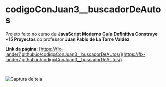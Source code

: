 # codigoConJuan3__buscadorDeAutos

Projeto feito no curso de __JavaScript Moderno Guía Definitiva Construye +15 Proyectos__ do professor __Juan Pablo de La Torre Valdez__.

__Link da página:__ [https://flx-lander7.github.io/codigoConJuan3__buscadorDeAutos/](https://flx-lander7.github.io/codigoConJuan3__buscadorDeAutos/)

<br>

![Captura de tela]()
